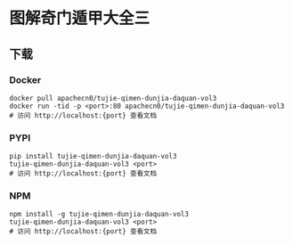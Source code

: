 # 图解奇门遁甲大全三

## 下载

### Docker

```
docker pull apachecn0/tujie-qimen-dunjia-daquan-vol3
docker run -tid -p <port>:80 apachecn0/tujie-qimen-dunjia-daquan-vol3
# 访问 http://localhost:{port} 查看文档
```

### PYPI

```
pip install tujie-qimen-dunjia-daquan-vol3
tujie-qimen-dunjia-daquan-vol3 <port>
# 访问 http://localhost:{port} 查看文档
```

### NPM

```
npm install -g tujie-qimen-dunjia-daquan-vol3
tujie-qimen-dunjia-daquan-vol3 <port>
# 访问 http://localhost:{port} 查看文档
```